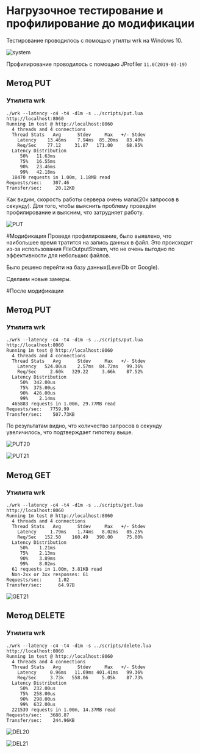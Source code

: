 # Нагрузочное тестирование и профилирование до модификации
Тестирование проводилось с помощью утилты wrk на Windows 10.

![system](https://github.com/Xerocry/2018-highload-kv/blob/master/pics/system.JPG)

Профилирование проводилось с помощью JProfiler ``11.0(2019-03-19)``

## Метод PUT
### Утилита wrk
```
./wrk --latency -c4 -t4 -d1m -s ../scripts/put.lua http://localhost:8060
Running 1m test @ http://localhost:8060
  4 threads and 4 connections
  Thread Stats   Avg      Stdev     Max   +/- Stdev
    Latency    13.46ms    7.94ms  85.20ms   83.40%
    Req/Sec    77.12     31.87   171.00     68.95%
  Latency Distribution
     50%   11.63ms
     75%   16.55ms
     90%   23.46ms
     99%   42.18ms
  18470 requests in 1.00m, 1.18MB read
Requests/sec:    307.46
Transfer/sec:     20.12KB
```

Как видим, скорость работы сервера очень мала(20к запросов в секунду). Для того, чтобы выяснить проблему проведём профилирование и выясним, что затрудняет работу.

![PUT](https://github.com/Xerocry/2018-highload-kv/blob/master/pics/put_before.JPG)

#Модификация
Проведя профилирование, было выявлено, что наибольшее время тратится на запись данных в файл. Это происходит из-за использования FileOutputStream, что не очень выгодно по эффективности для небольших файлов.

Было решено перейти на базу данных(LevelDb от Google).

Сделаем новые замеры. 

#После модификации

## Метод PUT

### Утилита wrk
```
./wrk --latency -c4 -t4 -d1m -s ../scripts/put.lua http://localhost:8060
Running 1m test @ http://localhost:8060
  4 threads and 4 connections
  Thread Stats   Avg      Stdev     Max   +/- Stdev
    Latency   524.00us    2.57ms  84.72ms   99.36%
    Req/Sec     2.60k   329.22     3.66k    87.52%
  Latency Distribution
     50%  342.00us
     75%  375.00us
     90%  426.00us
     99%    2.14ms
  465883 requests in 1.00m, 29.77MB read
Requests/sec:   7759.99
Transfer/sec:    507.73KB
```
По результатам видно, что количество запросов в секунду увеличилось, что подтверждает гипотезу выше.

![PUT20](https://github.com/Xerocry/2018-highload-kv/blob/master/pics/put_after.JPG)

![PUT21](https://github.com/Xerocry/2018-highload-kv/blob/master/pics/put_after_classes.JPG)


## Метод GET
### Утилита wrk
```
./wrk --latency -c4 -t4 -d1m -s ../scripts/get.lua http://localhost:8060
Running 1m test @ http://localhost:8060
  4 threads and 4 connections
  Thread Stats   Avg      Stdev     Max   +/- Stdev
    Latency     1.79ms    1.74ms   8.02ms   85.25%
    Req/Sec   152.50    160.49   390.00     75.00%
  Latency Distribution
     50%    1.21ms
     75%    2.13ms
     90%    3.89ms
     99%    8.02ms
  61 requests in 1.00m, 3.81KB read
  Non-2xx or 3xx responses: 61
Requests/sec:      1.02
Transfer/sec:      64.97B
```

![GET21](https://github.com/Xerocry/2018-highload-kv/blob/master/pics/get_after_classes.JPG)

## Метод DELETE
### Утилита wrk
```
./wrk --latency -c4 -t4 -d1m -s ../scripts/delete.lua http://localhost:8060
Running 1m test @ http://localhost:8060
  4 threads and 4 connections
  Thread Stats   Avg      Stdev     Max   +/- Stdev
    Latency     0.96ms   11.69ms 401.41ms   99.36%
    Req/Sec     3.73k   558.06     5.05k    87.73%
  Latency Distribution
     50%  232.00us
     75%  258.00us
     90%  298.00us
     99%  632.00us
  221539 requests in 1.00m, 14.37MB read
Requests/sec:   3688.87
Transfer/sec:    244.96KB
```

![DEL20](https://github.com/Xerocry/2018-highload-kv/blob/master/pics/delete_after.JPG)

![DEL21](https://github.com/Xerocry/2018-highload-kv/blob/master/pics/delete_after_classes.JPG)


